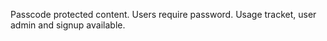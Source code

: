 Passcode protected content.
Users require password.
Usage tracket, user admin and signup available.
